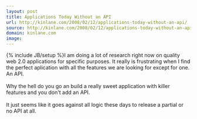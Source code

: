 ```yaml
---
layout: post
title: Applications Today Without an API
url: http://kinlane.com/2008/02/12/applications-today-without-an-api/
source: http://kinlane.com/2008/02/12/applications-today-without-an-api/
domain: kinlane.com
image: 
---
```

{% include JB/setup %}I am doing a lot of research right now on quality web 2.0 applications for specific purposes. It really is frustrating when I find the perfect aplication with all the features we are looking for except for one. An API.<br />
<br />
Why the hell do you go an build a really sweet application with killer features and you don't add an API.<br />
<br />
It just seems like it goes against all logic these days to release a partial or no API at all.